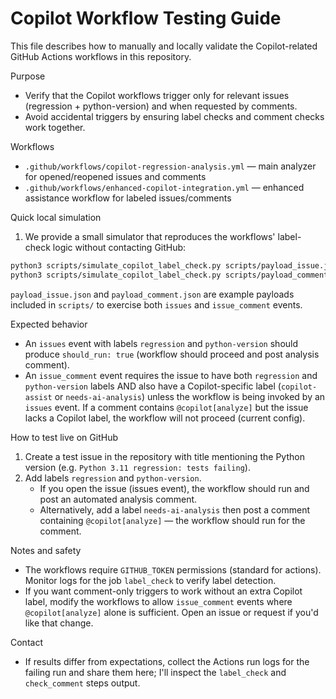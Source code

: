 # Copilot Workflow Testing Guide

This file describes how to manually and locally validate the Copilot-related GitHub Actions workflows in this repository.

Purpose
- Verify that the Copilot workflows trigger only for relevant issues (regression + python-version) and when requested by comments.
- Avoid accidental triggers by ensuring label checks and comment checks work together.

Workflows
- `.github/workflows/copilot-regression-analysis.yml` — main analyzer for opened/reopened issues and comments
- `.github/workflows/enhanced-copilot-integration.yml` — enhanced assistance workflow for labeled issues/comments

Quick local simulation
1. We provide a small simulator that reproduces the workflows' label-check logic without contacting GitHub:

```bash
python3 scripts/simulate_copilot_label_check.py scripts/payload_issue.json issues
python3 scripts/simulate_copilot_label_check.py scripts/payload_comment.json issue_comment
```

`payload_issue.json` and `payload_comment.json` are example payloads included in `scripts/` to exercise both `issues` and `issue_comment` events.

Expected behavior
- An `issues` event with labels `regression` and `python-version` should produce `should_run: true` (workflow should proceed and post analysis comment).
- An `issue_comment` event requires the issue to have both `regression` and `python-version` labels AND also have a Copilot-specific label (`copilot-assist` or `needs-ai-analysis`) unless the workflow is being invoked by an `issues` event. If a comment contains `@copilot[analyze]` but the issue lacks a Copilot label, the workflow will not proceed (current config).

How to test live on GitHub
1. Create a test issue in the repository with title mentioning the Python version (e.g. `Python 3.11 regression: tests failing`).
2. Add labels `regression` and `python-version`.
   - If you open the issue (issues event), the workflow should run and post an automated analysis comment.
   - Alternatively, add a label `needs-ai-analysis` then post a comment containing `@copilot[analyze]` — the workflow should run for the comment.

Notes and safety
- The workflows require `GITHUB_TOKEN` permissions (standard for actions). Monitor logs for the job `label_check` to verify label detection.
- If you want comment-only triggers to work without an extra Copilot label, modify the workflows to allow `issue_comment` events where `@copilot[analyze]` alone is sufficient. Open an issue or request if you'd like that change.

Contact
- If results differ from expectations, collect the Actions run logs for the failing run and share them here; I'll inspect the `label_check` and `check_comment` steps output.
